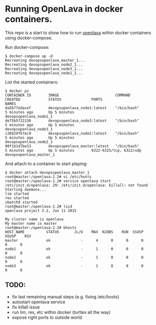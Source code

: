 
# Running OpenLava in docker containers.

This repo is a start to show how to run [openlava](http://www.openlava.org/) within docker containers using docker-compose.

Run docker-compose: 

    $ docker-compose up -d                 
    Recreating devopsopenlava_master_1...
    Recreating devopsopenlava_node2_1...
    Recreating devopsopenlava_node3_1...
    Recreating devopsopenlava_node1_1...

List the started containers:

    $ docker ps
    CONTAINER ID        IMAGE                          COMMAND             CREATED             STATUS              PORTS                     NAMES
    da5b77edacef        devopsopenlava_node1:latest    "/bin/bash"         5 minutes ago       Up 5 minutes                                  devopsopenlava_node1_1    
    de75b5f22136        devopsopenlava_node3:latest    "/bin/bash"         5 minutes ago       Up 5 minutes                                  devopsopenlava_node3_1    
    c26929f67ec9        devopsopenlava_node2:latest    "/bin/bash"         5 minutes ago       Up 5 minutes                                  devopsopenlava_node2_1    
    90f161d7be33        devopsopenlava_master:latest   "/bin/bash"         5 minutes ago       Up 5 minutes        6322-6325/tcp, 6322/udp   devopsopenlava_master_1    

And attach to a container to start playing:

    $ docker attach devopsopenlava_master_1
    root@master:/openlava-2.2# vi /etc/hosts 
    root@master:/openlava-2.2# service openlava start
    /etc/init.d/openlava: 29: /etc/init.d/openlava: killall: not found
    Starting daemons...
    lim started
    res started
    sbatchd started
    root@master:/openlava-2.2# lsid
    openlava project 2.2, Jun 11 2015

    My cluster name is openlava
    My master name is master
    root@master:/openlava-2.2# bhosts
    HOST_NAME          STATUS       JL/U    MAX  NJOBS    RUN  SSUSP  USUSP    RSV 
    master             ok              -      4      0      0      0      0      0
    node1              ok              -      1      0      0      0      0      0
    node2              ok              -      1      0      0      0      0      0
    node3              ok              -      1      0      0      0      0      0

## TODO:

 * fix last remaining manual steps (e.g. fixing /etc/hosts)
 * autostart openlava service
 * fix killall issue
 * run lim, res, etc within docker (turtles all the way)
 * expose right ports to outside world

